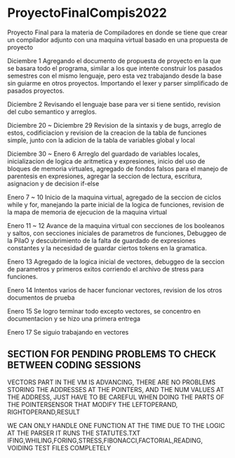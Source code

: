 # ProyectoFinalCompis2022
 Proyecto Final para la materia de Compiladores en donde se tiene que crear un compilador adjunto con una maquina virtual basado en una propuesta de proyecto

Diciembre 1 Agregando el documento de propuesta de proyecto en la que se basara todo el programa, similar a los que intente construir los pasados semestres con el mismo lenguaje, pero esta vez trabajando desde la base sin guiarme en otros proyectos. Importando el lexer y parser simplificado de pasados proyectos.

Diciembre 2 Revisando el lenguaje base para ver si tiene sentido, revision del cubo semantico y arreglos.

Diciembre 20 ~ Diciembre 29 Revision de la sintaxis y de bugs, arreglo de estos, codificiacion y revision de la creacion de la tabla de funciones simple, junto con la adicion de la tabla de variables global y local

Diciembre 30 ~ Enero 6 Arreglo del guardado de variables locales, inicializacion de logica de aritmetica y expresiones, inicio del uso de bloques de memoria virtuales, agregado de fondos falsos para el manejo de parentesis en expresiones, agregar la seccion de lectura, escritura, asignacion y de decision if-else

Enero 7 ~ 10 Inicio de la maquina virtual, agregado de la seccion de ciclos while y for, manejando la parte inicial de la logica de funciones, revision de la mapa de memoria de ejecucion de la maquina virtual

Enero 11 ~ 12 Avance de la maquina virtual con secciones de los booleanos y saltos, con secciones iniciales de parametros de funciones, Debuggeo de la PilaO y descubrimiento de la falta de guardado de expresiones constantes y la necesidad de guardar ciertos tokens en la gramatica.

Enero 13 Agregado de la logica inicial de vectores, debuggeo de la seccion de parametros y primeros exitos corriendo el archivo de stress para funciones. 

Enero 14 Intentos varios de hacer funcionar vectores, revision de los otros documentos de prueba

Enero 15 Se logro terminar todo excepto vectores, se concentro en documentacion y se hizo una primera entrega

Enero 17 Se siguio trabajando en vectores


## SECTION FOR PENDING PROBLEMS TO CHECK BETWEEN CODING SESSIONS ###
 VECTORS PART IN THE VM IS ADVANCING, THERE ARE NO PROBLEMS STORING THE ADDRESSES AT THE POINTERS, AND THE NUM VALUES AT THE ADDRESS, JUST HAVE TO BE CAREFUL WHEN DOING THE PARTS OF THE POINTERSENSOR THAT MODIFY THE LEFTOPERAND, RIGHTOPERAND,RESULT

 WE CAN ONLY HANDLE ONE FUNCTION AT THE TIME DUE TO THE LOGIC AT THE PARSER
 IT RUNS THE STATUTES.TXT IFING,WHILING,FORING,STRESS,FIBONACCI,FACTORIAL,READING, VOIDING TEST FILES COMPLETELY
 